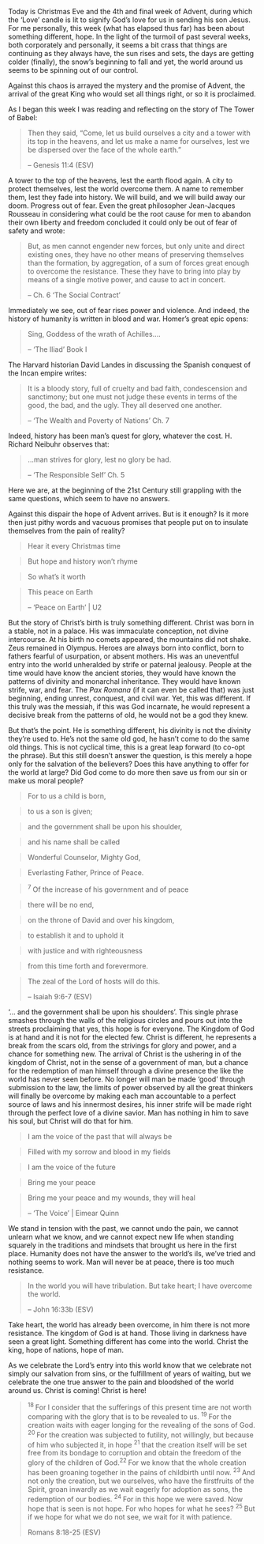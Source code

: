 Today is Christmas Eve and the 4th and final week of Advent, during which the &#8216;Love&#8217; candle is lit to signify God&#8217;s love for us in sending his son Jesus. For me personally, this week (what has elapsed thus far) has been about something different, hope. In the light of the turmoil of past several weeks, both corporately and personally, it seems a bit crass that things are continuing as they always have, the sun rises and sets, the days are getting colder (finally), the snow&#8217;s beginning to fall and yet, the world around us seems to be spinning out of our control.

Against this chaos is arrayed the mystery and the promise of Advent, the arrival of the great King who would set all things right, or so it is proclaimed.

As I began this week I was reading and reflecting on the story of The Tower of Babel:

> 
> 
> Then they said, “Come, let us build ourselves a city and a tower with its top in the heavens, and let us make a name for ourselves, lest we be dispersed over the face of the whole earth.”
> 
> &#8211; Genesis 11:4 (ESV)



A tower to the top of the heavens, lest the earth flood again. A city to protect themselves, lest the world overcome them. A name to remember them, lest they fade into history. We will build, and we will build away our doom. Progress out of fear. Even the great philosopher Jean-Jacques Rousseau in considering what could be the root cause for men to abandon their own liberty and freedom concluded it could only be out of fear of safety and wrote:

> 
> 
> But, as men cannot engender new forces, but only unite and direct existing ones, they have no other means of preserving themselves than the formation, by aggregation, of a sum of forces great enough to overcome the resistance. These they have to bring into play by means of a single motive power, and cause to act in concert.
> 
> &#8211; Ch. 6 &#8216;The Social Contract&#8217;



Immediately we see, out of fear rises power and violence. And indeed, the history of humanity is written in blood and war. Homer&#8217;s great epic opens:

> 
> 
> Sing, Goddess of the wrath of Achilles&#8230;.
> 
> &#8211; &#8216;The Iliad&#8217; Book I



The Harvard historian David Landes in discussing the Spanish conquest of the Incan empire writes:

> 
> 
> It is a bloody story, full of cruelty and bad faith, condescension and sanctimony; but one must not judge these events in terms of the good, the bad, and the ugly. They all deserved one another.
> 
> &#8211; &#8216;The Wealth and Poverty of Nations&#8217; Ch. 7



Indeed, history has been man&#8217;s quest for glory, whatever the cost. H. Richard Neibuhr observes that:

> 
> 
> &#8230;man strives for glory, lest no glory be had.
> 
> &#8211; &#8216;The Responsible Self&#8217; Ch. 5



Here we are, at the beginning of the 21st Century still grappling with the same questions, which seem to have no answers.



Against this dispair the hope of Advent arrives. But is it enough? Is it more then just pithy words and vacuous promises that people put on to insulate themselves from the pain of reality?

> 
> 
> Hear it every Christmas time

> But hope and history won&#8217;t rhyme

> So what&#8217;s it worth

> This peace on Earth
> 
> &#8211; &#8216;Peace on Earth&#8217; | U2



But the story of Christ&#8217;s birth is truly something different. Christ was born in a stable, not in a palace. His was immaculate conception, not divine intercourse. At his birth no comets appeared, the mountains did not shake. Zeus remained in Olympus. Heroes are always born into conflict, born to fathers fearful of usurpation, or absent mothers. His was an uneventful entry into the world unheralded by strife or paternal jealousy. People at the time would have know the ancient stories, they would have known the patterns of divinity and monarchal inheritance. They would have known strife, war, and fear. The _Pax Romana_ (if it can even be called that) was just beginning, ending unrest, conquest, and civil war. Yet, this was different. If this truly was the messiah, if this was God incarnate, he would represent a decisive break from the patterns of old, he would not be a god they knew.



But that&#8217;s the point. He is something different, his divinity is not the divinity they&#8217;re used to. He&#8217;s not the same old god, he hasn&#8217;t come to do the same old things. This is not cyclical time, this is a great leap forward (to co-opt the phrase). But this still doesn&#8217;t answer the question, is this merely a hope only for the salvation of the believers? Does this have anything to offer for the world at large? Did God come to do more then save us from our sin or make us moral people?

> 
> 
> For to us a child is born,

> to us a son is given;

> and the government shall be upon his shoulder,

> and his name shall be called

> Wonderful Counselor, Mighty God,

> Everlasting Father, Prince of Peace.

> <sup>7 </sup>Of the increase of his government and of peace

> there will be no end,

> on the throne of David and over his kingdom,

> to establish it and to uphold it

> with justice and with righteousness

> from this time forth and forevermore.

> The zeal of the Lord of hosts will do this.
> 
> &#8211; Isaiah 9:6-7 (ESV)



&#8216;&#8230; and the government shall be upon his shoulders&#8217;. This single phrase smashes through the walls of the religious circles and pours out into the streets proclaiming that yes, this hope is for everyone. The Kingdom of God is at hand and it is not for the elected few. Christ is different, he represents a break from the scars old, from the strivings for glory and power, and a chance for something new. The arrival of Christ is the ushering in of the kingdom of Christ, not in the sense of a government of man, but a chance for the redemption of man himself through a divine presence the like the world has never seen before. No longer will man be made &#8216;good&#8217; through submission to the law, the limits of power observed by all the great thinkers will finally be overcome by making each man accountable to a perfect source of laws and his innermost desires, his inner strife will be made right through the perfect love of a divine savior. Man has nothing in him to save his soul, but Christ will do that for him.

> 
> 
> I am the voice of the past that will always be

> Filled with my sorrow and blood in my fields

> I am the voice of the future

> Bring me your peace

> Bring me your peace and my wounds, they will heal
> 
> &#8211; &#8216;The Voice&#8217; | Eimear Quinn



We stand in tension with the past, we cannot undo the pain, we cannot unlearn what we know, and we cannot expect new life when standing squarely in the traditions and mindsets that brought us here in the first place. Humanity does not have the answer to the world&#8217;s ils, we&#8217;ve tried and nothing seems to work. Man will never be at peace, there is too much resistance.

> 
> 
> In the world you will have tribulation. But take heart; I have overcome the world.
> 
> &#8211; John 16:33b (ESV)



Take heart, the world has already been overcome, in him there is not more resistance. The kingdom of God is at hand. Those living in darkness have seen a great light. Something different has come into the world. Christ the king, hope of nations, hope of man.



As we celebrate the Lord&#8217;s entry into this world know that we celebrate not simply our salvation from sins, or the fulfillment of years of waiting, but we celebrate the one true answer to the pain and bloodshed of the world around us. Christ is coming! Christ is here!

> 
> 
> <sup>18 </sup>For I consider that the sufferings of this present time are not worth comparing with the glory that is to be revealed to us. <sup>19 </sup>For the creation waits with eager longing for the revealing of the sons of God. <sup>20 </sup>For the creation was subjected to futility, not willingly, but because of him who subjected it, in hope <sup>21 </sup>that the creation itself will be set free from its bondage to corruption and obtain the freedom of the glory of the children of God.<sup>22 </sup>For we know that the whole creation has been groaning together in the pains of childbirth until now. <sup>23 </sup>And not only the creation, but we ourselves, who have the firstfruits of the Spirit, groan inwardly as we wait eagerly for adoption as sons, the redemption of our bodies. <sup>24 </sup>For in this hope we were saved. Now hope that is seen is not hope. For who hopes for what he sees? <sup>25 </sup>But if we hope for what we do not see, we wait for it with patience.
> 
> Romans 8:18-25 (ESV)
> 
> 